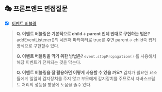 ## 🎭 프론트엔드 면접질문
- [x] [이벤트 버블링](https://velog.io/@gay0ung/Event)
> **Q. 이벤트 버블링은 기본적으로 child-> parent 인데 반대로 구현하는 법은?**
addEventListener()의 세번째 파라미터로 true를 주면 parent-> child즉 캡처 방식으로 구현할수 있다.
>
> **Q. 이벤트 버블링을 막기 위한 방법은?**
`event.stopPropagation()` 를 사용해서 해당 이벤트가 전파되는 것을 막는다.
>
>**Q. 이벤트 버블링을 잘 활용하면 어떻게 사용할 수 있을 까요?**
> 감지가 필요한 요소들에게 일일히 감지장치를 주지 않고 부모에게 감지장치를 주므로서 자바스크립트 처리의 성능을 향상에 도움을 줄수 있다.




